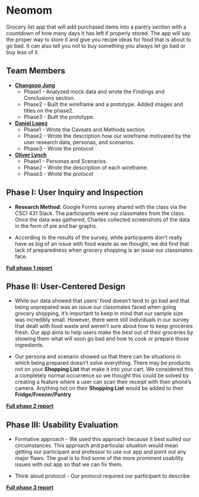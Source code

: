 # Neomom

Grocery list app that will add purchased items into a pantry section with a countdown of how many days it has left if properly stored. The app will say the proper way to store it and give you recipe ideas for food that is about to go bad. It can also tell you not to buy something you always let go bad or buy less of it.


## Team Members

* **[__Changsoo Jung__](https://usabilityengineering.github.io/uxportfolio-cjung5/)**
  * Phase1 - Analyzed mock data and wrote the Findings and Conclusions section.
  * Phase2 - Built the wireframe and a prototype. Added images and titles on the phase2.
  * Phase3 - Built the prototype.
* **[__Daniel Lopez__](https://usabilityengineering.github.io/uxportfolio-dlopez77-csuchico/)**
  * Phase1 - Wrote the Caveats and Methods section.
  * Phase2 - Wrote the description how our wireframe motivated by the user research data, personas, and scenarios.
  * Phase3 - Wrote the protocol
* **[__Oliver Lynch__](https://usabilityengineering.github.io/uxportfolio-0llievr/)**
  * Phase1 - Personas and Scenarios.
  * Phase2 - Wrote the description of each wireframe.
  * Phase3 - Wrote the protocol

## Phase I: User Inquiry and Inspection

* **Research Method:** Google Forms survey shared with the class via the CSCI 431 Slack. The participants were our classmates from the class. Once the data was gathered, Charles collected screenshots of the data in the form of pie and bar graphs.

* According to the results of the survey, while participants don’t really have as big of an issue with food waste as we thought, we did find that lack of preparedness when grocery shopping is an issue our classmates face. 

[__Full phase 1 report__](phase1/)

## Phase II: User-Centered Design

* While our data showed that users’ food doesn’t tend to go bad and that being unprepared was an issue our classmates faced when going grocery shopping, it’s important to keep in mind that our sample size was incredibly small. However, there were still individuals in our survey that dealt with food waste and weren’t sure about how to keep groceries fresh. Our app aims to help users make the best out of their groceries by showing them what will soon go bad and how to cook or prepare those ingredients.

* Our persona and scenario showed us that there can be situations in which being prepared doesn’t solve everything. There may be products not on your **Shopping List** that make it into your cart. We considered this a completely normal occurrence so we thought this could be solved by creating a feature where a user can scan their receipt with their phone’s camera. Anything not on their **Shopping List** would be added to their **Fridge/Freezer/Pantry**.

[__Full phase 2 report__](phase2/)

## Phase III: Usability Evaluation

* Formative approach - We used this approach because it best suited our circumstances. This approach and particular situation would mean getting our participant and professor to use our app and point out any major flaws. The goal is to find some of the more prominent usability issues with out app so that we can fix them.

* Think aloud protocol - Our protocol required our participant to describe 

[__Full phase 3 report__](phase3/)
